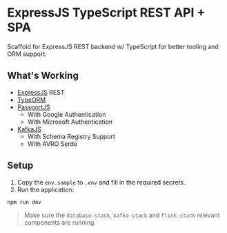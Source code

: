 # ExpressJS TypeScript REST API + SPA

Scaffold for ExpressJS REST backend w/ TypeScript for better tooling and ORM support.

## What's Working

- [ExpressJS](https://expressjs.com) REST
- [TypeORM](https://typeorm.io) 
- [PassportJS](https://www.passportjs.org)
    - With Google Authentication
    - With Microsoft Authentication
- [KafkaJS](https://kafka.js.org)
    - With Schema Registry Support
    - With AVRO Serde 

## Setup

1. Copy the `env.sample` to `.env` and fill in the required secrets.
2. Run the application:

`npm run dev`

> Make sure the `database-stack`, `kafka-stack` and `flink-stack` relevant components are running.


